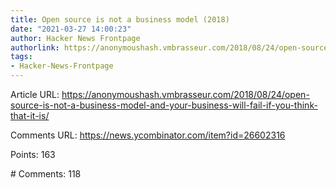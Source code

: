 ```yaml
---
title: Open source is not a business model (2018)
date: "2021-03-27 14:00:23"
author: Hacker News Frontpage
authorlink: https://anonymoushash.vmbrasseur.com/2018/08/24/open-source-is-not-a-business-model-and-your-business-will-fail-if-you-think-that-it-is/
tags:
- Hacker-News-Frontpage
---
```


<p>Article URL: <a href="https://anonymoushash.vmbrasseur.com/2018/08/24/open-source-is-not-a-business-model-and-your-business-will-fail-if-you-think-that-it-is/">https://anonymoushash.vmbrasseur.com/2018/08/24/open-source-is-not-a-business-model-and-your-business-will-fail-if-you-think-that-it-is/</a></p>
<p>Comments URL: <a href="https://news.ycombinator.com/item?id=26602316">https://news.ycombinator.com/item?id=26602316</a></p>
<p>Points: 163</p>
<p># Comments: 118</p>
